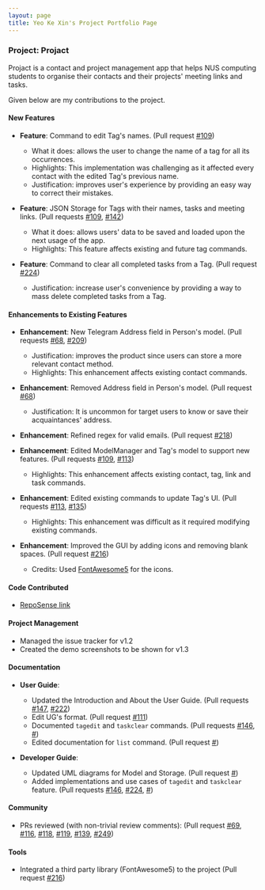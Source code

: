 ```yaml
---
layout: page
title: Yeo Ke Xin's Project Portfolio Page
---
```


### Project: Projact 
Projact is a contact and project management app that helps NUS computing students to organise their contacts and their projects' meeting links and tasks.
 
Given below are my contributions to the project.

#### New Features
* **Feature**: Command to edit Tag's names. (Pull request [\#109](https://github.com/AY2021S1-CS2103T-T17-4/tp/pull/109))
  * What it does: allows the user to change the name of a tag for all its occurrences. 
  * Highlights: This implementation was challenging as it affected every contact with the edited Tag's previous name. 
  * Justification: improves user's experience by providing an easy way to correct their mistakes.

* **Feature**: JSON Storage for Tags with their names, tasks and meeting links. (Pull requests [\#109](https://github.com/AY2021S1-CS2103T-T17-4/tp/pull/109), [\#142](https://github.com/AY2021S1-CS2103T-T17-4/tp/pull/142))
  * What it does: allows users' data to be saved and loaded upon the next usage of the app.
  * Highlights: This feature affects existing and future tag commands. 

* **Feature**: Command to clear all completed tasks from a Tag. (Pull request [\#224](https://github.com/AY2021S1-CS2103T-T17-4/tp/pull/224))
  * Justification: increase user's convenience by providing a way to mass delete completed tasks from a Tag.
  
#### Enhancements to Existing Features
* **Enhancement**: New Telegram Address field in Person's model. (Pull requests [\#68](https://github.com/AY2021S1-CS2103T-T17-4/tp/pull/68), [\#209](https://github.com/AY2021S1-CS2103T-T17-4/tp/pull/209))
  * Justification: improves the product since users can store a more relevant contact method.
  * Highlights: This enhancement affects existing contact commands.

* **Enhancement**: Removed Address field in Person's model. (Pull request [\#68](https://github.com/AY2021S1-CS2103T-T17-4/tp/pull/68))
  * Justification: It is uncommon for target users to know or save their acquaintances' address.

* **Enhancement**: Refined regex for valid emails. (Pull request [\#218](https://github.com/AY2021S1-CS2103T-T17-4/tp/pull/218))

* **Enhancement**: Edited ModelManager and Tag's model to support new features. (Pull requests [\#109](https://github.com/AY2021S1-CS2103T-T17-4/tp/pull/109), [\#113](https://github.com/AY2021S1-CS2103T-T17-4/tp/pull/113))
  * Highlights: This enhancement affects existing contact, tag, link and task commands.

* **Enhancement**: Edited existing commands to update Tag's UI. (Pull requests [\#113](https://github.com/AY2021S1-CS2103T-T17-4/tp/pull/113), [\#135](https://github.com/AY2021S1-CS2103T-T17-4/tp/pull/135))
  * Highlights: This enhancement was difficult as it required modifying existing commands.

* **Enhancement**: Improved the GUI by adding icons and removing blank spaces. (Pull request [\#216](https://github.com/AY2021S1-CS2103T-T17-4/tp/pull/216))
  * Credits: Used [FontAwesome5](https://github.com/kordamp/ikonli) for the icons.
 
#### Code Contributed
* [RepoSense link](https://nus-cs2103-ay2021s1.github.io/tp-dashboard/#breakdown=true&search=pockii)

#### Project Management
* Managed the issue tracker for v1.2
* Created the demo screenshots to be shown for v1.3

#### Documentation    
* **User Guide**:
    * Updated the Introduction and About the User Guide. (Pull requests [\#147](https://github.com/AY2021S1-CS2103T-T17-4/tp/pull/147), [\#222](https://github.com/AY2021S1-CS2103T-T17-4/tp/pull/222))
    * Edit UG's format. (Pull request [\#111](https://github.com/AY2021S1-CS2103T-T17-4/tp/pull/111))
    * Documented `tagedit` and `taskclear` commands. (Pull requests [\#146](https://github.com/AY2021S1-CS2103T-T17-4/tp/pull/146), [\#]())
    * Edited documentation for `list` command. (Pull request [\#]())
    
* **Developer Guide**:
    * Updated UML diagrams for Model and Storage. (Pull request [\#]())
    * Added implementations and use cases of `tagedit` and `taskclear` feature. (Pull requests [\#146](https://github.com/AY2021S1-CS2103T-T17-4/tp/pull/146), [\#224](https://github.com/AY2021S1-CS2103T-T17-4/tp/pull/224), [\#]())

#### Community    
* PRs reviewed (with non-trivial review comments): (Pull request [\#69](https://github.com/AY2021S1-CS2103T-T17-4/tp/pull/69), [\#116](https://github.com/AY2021S1-CS2103T-T17-4/tp/pull/116), [\#118](https://github.com/AY2021S1-CS2103T-T17-4/tp/pull/118), [\#119](https://github.com/AY2021S1-CS2103T-T17-4/tp/pull/119), [\#139](https://github.com/AY2021S1-CS2103T-T17-4/tp/pull/139), [\#249](https://github.com/AY2021S1-CS2103T-T17-4/tp/pull/249))

#### Tools
* Integrated a third party library (FontAwesome5) to the project (Pull request [\#216](https://github.com/AY2021S1-CS2103T-T17-4/tp/pull/216))


